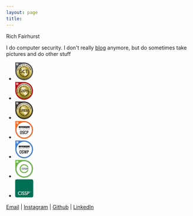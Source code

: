 ```yaml
---
layout: page
title:
---
```


<div id="name" class="center">Rich Fairhurst</div>

I do computer security. I don't really <a href="/archive">blog</a> anymore, but do sometimes take pictures and do other stuff

<div>
<ul class="social-links">
  <li><a href="https://www.youracclaim.com/badges/edd58130-67fc-40a9-97ab-f44ab420cf42/public_url" target="_blank"><img style='height: 50px; width: 50px; object-fit: contain; border:none' src="/public/img/gcti-acclaim.png"></a></li>
  <li><a href="https://www.youracclaim.com/badges/da43ad50-7c26-476b-9026-3fbd8355868d/public_url" target="_blank"><img style='height: 50px; width: 50px; object-fit: contain; border:none' src="/public/img/gxpn-acclaim.png"></a></li>
  <li><a href="https://www.youracclaim.com/badges/47c24753-6ba8-44c3-a160-7c5b48b27d3f/public_url" target="_blank"><img style='height: 50px; width: 50px; object-fit: contain; border:none' src="/public/img/grem-acclaim.png"></a></li>
  <li><a href="https://www.youracclaim.com/badges/83ac46fa-165d-4846-9218-6cac7a228011/public_url" target="_blank"><img style='height: 50px; width: 50px; object-fit: contain; border:none' src="/public/img/oscp-acclaim.png"></a></li>
  <li><a href="https://www.youracclaim.com/badges/44a8a78c-ecd4-41d5-9445-9cb5e8079e0e/public_url" target="_blank"><img style='height: 50px; width: 50px; object-fit: contain; border:none' src="/public/img/oswp-acclaim.png"></a></li>
  <li><a href="https://www.youracclaim.com/badges/02f73797-43ae-4b91-9db2-066da3043255/public_url" target="_blank"><img style='height: 50px; width: 50px; object-fit: contain; border:none' src="/public/img/cism-acclaim.png"></a></li>
  <li><a href="https://www.youracclaim.com/badges/7ae590a1-d57b-4e36-a3ef-52d9ec069d6e/public_url" target="_blank"><img style='height: 50px; width: 50px; object-fit: contain; border:none' src="/public/img/cissp-acclaim.png"></a></li>
 </ul>
</div>

<div style="position: relative; text-align: left">
<p style="position: relative; bottom: 0; width:100%;">
<a href="mailto:rich[at]richfairhurst[dot]co[dot]uk" target="_blank">Email</a> | <a href="https://www.instagram.com/richfairhurst/" target="_blank">Instagram</a> | <a href="https://www.github.com/richfairhurst" target="_target">Github</a>  | <a href="https://uk.linkedin.com/in/richfairhurst" target="_blank">LinkedIn</a> </p>
</div>
